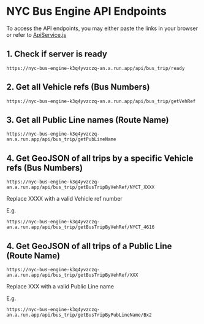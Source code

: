 # NYC Bus Engine API Endpoints

To access the API endpoints, you may either paste the links in your browser or refer to [ApiService.js](../src/ApiService.js)

## 1. Check if server is ready

```https://nyc-bus-engine-k3q4yvzczq-an.a.run.app/api/bus_trip/ready```


## 2. Get all Vehicle refs (Bus Numbers)

```https://nyc-bus-engine-k3q4yvzczq-an.a.run.app/api/bus_trip/getVehRef```

## 3. Get all Public Line names (Route Name)

```https://nyc-bus-engine-k3q4yvzczq-an.a.run.app/api/bus_trip/getPubLineName```

## 4. Get GeoJSON of all trips by a specific Vehicle refs (Bus Numbers)

```https://nyc-bus-engine-k3q4yvzczq-an.a.run.app/api/bus_trip/getBusTripByVehRef/NYCT_XXXX```

Replace XXXX with a valid Vehicle ref number

E.g. 

```https://nyc-bus-engine-k3q4yvzczq-an.a.run.app/api/bus_trip/getBusTripByVehRef/NYCT_4616```


## 4. Get GeoJSON of all trips of a Public Line (Route Name)

```https://nyc-bus-engine-k3q4yvzczq-an.a.run.app/api/bus_trip/getBusTripByVehRef/XXX```

Replace XXX with a valid Public Line name

E.g. 

```https://nyc-bus-engine-k3q4yvzczq-an.a.run.app/api/bus_trip/getBusTripByPubLineName/Bx2```